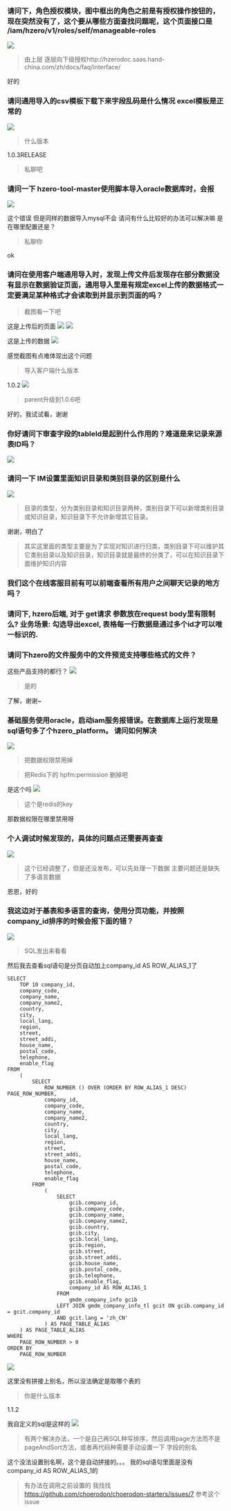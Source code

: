### 请问下，角色授权模块，图中框出的角色之前是有授权操作按钮的，现在突然没有了，这个要从哪些方面查找问题呢，这个页面接口是  /iam/hzero/v1/roles/self/manageable-roles
![](https://img2018.cnblogs.com/blog/1231979/202001/1231979-20200116223705866-57414248.png)

>由上层 逐层向下级授权http://hzerodoc.saas.hand-china.com/zh/docs/faq/interface/

好的


### 请问通用导入的csv模板下载下来字段乱码是什么情况  excel模板是正常的
![](https://img2018.cnblogs.com/blog/1231979/202001/1231979-20200116223756073-802056825.png)

>什么版本

1.0.3RELEASE

>私聊吧



### 请问一下   hzero-tool-master使用脚本导入oracle数据库时，会报
![](https://img2018.cnblogs.com/blog/1231979/202001/1231979-20200116223828386-87228018.png)

这个错误    但是同样的数据导入mysql不会   请问有什么比较好的办法可以解决嘛   是在哪里配置还是？

>私聊你

ok


### 请问在使用客户端通用导入时，发现上传文件后发现存在部分数据没有显示在数据验证页面，通用导入里是有规定excel上传的数据格式一定要满足某种格式才会读取到并显示到页面的吗？

> 截图看一下吧

这是上传后的页面
![](https://img2018.cnblogs.com/blog/1231979/202001/1231979-20200116224100676-378760780.png)
![](https://img2018.cnblogs.com/blog/1231979/202001/1231979-20200116224118411-2130491255.png)

这是上传的数据
![](https://img2018.cnblogs.com/blog/1231979/202001/1231979-20200116224136852-1713966504.png)

感觉截图有点难体现出这个问题

>导入客户端什么版本

1.0.2
![](https://img2018.cnblogs.com/blog/1231979/202001/1231979-20200116224255386-767900937.png)

>parent升级到1.0.6吧

好的，我试试看，谢谢



### 你好请问下审查字段的tableId是起到什么作用的？难道是来记录来源表ID吗？
![](https://img2018.cnblogs.com/blog/1231979/202001/1231979-20200116224159091-853366303.png)



### 请问一下 IM设置里面知识目录和类别目录的区别是什么
![](https://img2018.cnblogs.com/blog/1231979/202001/1231979-20200116223923349-1450007333.png)

>目录的类型，分为类别目录和知识目录两种，类别目录下可以新增类别目录或知识目录，知识目录下不允许新增其它目录。

谢谢，明白了

>其实这里面的类型主要是为了实现对知识进行归类，类别目录下可以维护其它类别目录以及知识目录，知识目录就是最终的分类了，可以在知识目录下面维护知识内容




### 我们这个在线客服目前有可以前端查看所有用户之间聊天记录的地方吗？



### 请问下, hzero后端, 对于 get请求  参数放在request body里有限制么?  业务场景: 勾选导出excel, 表格每一行数据是通过多个id才可以唯一标识的.



### 请问下hzero的文件服务中的文件预览支持哪些格式的文件？
这些产品支持的都行？
![](https://img2018.cnblogs.com/blog/1231979/202001/1231979-20200116224404715-927559425.png)

>是的

了解，谢谢~




### 基础服务使用oracle，启动iam服务报错误。在数据库上运行发现是sql语句多了个hzero_platform。 请问如何解决
![](https://img2018.cnblogs.com/blog/1231979/202001/1231979-20200116224437726-42652056.png)

>把数据权限禁用掉

>把Redis下的 hpfm:permission 删掉吧

 是这个吗
![](https://img2018.cnblogs.com/blog/1231979/202001/1231979-20200116224507906-1355188555.png)

>这个是redis的key

那数据权限在哪里禁用呀



### 个人调试时候发现的，具体的问题点还需要再查查

![](https://img2018.cnblogs.com/blog/1231979/202001/1231979-20200116224558877-1626941881.png)

>这个已经调整了，但是还没发布，可以先处理一下数据
>主要问题还是缺失了多语言数据

恩恩，好的




### 我这边对于基表和多语言的查询，使用分页功能，并按照company_id排序的时候会报下面的错？
![](https://img2018.cnblogs.com/blog/1231979/202001/1231979-20200116225310919-755793053.png)

>SQL发出来看看

然后我去查看sql语句是分页自动加上company_id AS ROW_ALIAS_1了

```
SELECT
	TOP 10 company_id,
	company_code,
	company_name,
	company_name2,
	country,
	city,
	local_lang,
	region,
	street,
	street_addi,
	house_name,
	postal_code,
	telephone,
	enable_flag
FROM
	(
		SELECT
			ROW_NUMBER () OVER (ORDER BY ROW_ALIAS_1 DESC) PAGE_ROW_NUMBER,
			company_id,
			company_code,
			company_name,
			company_name2,
			country,
			city,
			local_lang,
			region,
			street,
			street_addi,
			house_name,
			postal_code,
			telephone,
			enable_flag
		FROM
			(
				SELECT
					gcib.company_id,
					gcib.company_code,
					gcib.company_name,
					gcib.company_name2,
					gcib.country,
					gcib.city,
					gcib.local_lang,
					gcib.region,
					gcib.street,
					gcib.street_addi,
					gcib.house_name,
					gcib.postal_code,
					gcib.telephone,
					gcib.enable_flag,
					company_id AS ROW_ALIAS_1
				FROM
					gmdm_company_info gcib
				LEFT JOIN gmdm_company_info_tl gcit ON gcib.company_id = gcit.company_id
				AND gcit.lang = 'zh_CN'
			) AS PAGE_TABLE_ALIAS
	) AS PAGE_TABLE_ALIAS
WHERE
	PAGE_ROW_NUMBER > 0
ORDER BY
	PAGE_ROW_NUMBER
```

![](https://img2018.cnblogs.com/blog/1231979/202001/1231979-20200116225356147-33010875.png)

这里没有拼接上别名，所以没法确定是取哪个表的

>你是什么版本

1.1.2

我自定义的sql是这样的
![](https://img2018.cnblogs.com/blog/1231979/202001/1231979-20200116225451201-111539262.png)

>有两个解决办法，一个是自己再SQL种写排序，然后调用page方法而不是pageAndSort方法，或者再代码种需要手动设置一下 字段的别名

这个没法设置别名啊，这个是自动拼接的。。。
我的sql语句里面是没有company_id AS ROW_ALIAS_1的

>有办法在调用之前设置的
>我找找
>https://github.com/choerodon/choerodon-starters/issues/7  参考这个issue
